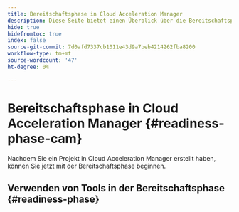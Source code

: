```yaml
---
title: Bereitschaftsphase in Cloud Acceleration Manager
description: Diese Seite bietet einen Überblick über die Bereitschaftsphase in Cloud Acceleration Manager.
hide: true
hidefromtoc: true
index: false
source-git-commit: 7d0afd7337cb1011e43d9a7beb4214262fba8200
workflow-type: tm+mt
source-wordcount: '47'
ht-degree: 0%

---
```



# Bereitschaftsphase in Cloud Acceleration Manager {#readiness-phase-cam}

Nachdem Sie ein Projekt in Cloud Acceleration Manager erstellt haben, können Sie jetzt mit der Bereitschaftsphase beginnen.

## Verwenden von Tools in der Bereitschaftsphase {#readiness-phase}

